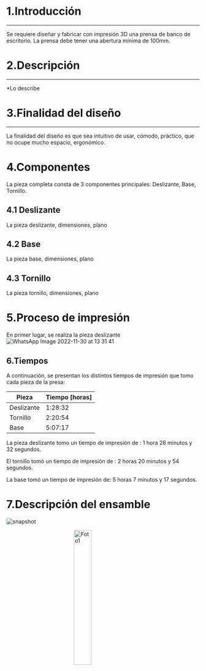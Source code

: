 # 1.Introducción
---
Se requiere diseñar y fabricar con impresión 3D una prensa de banco de escritorio. La prensa debe tener una abertura mínima de 100mm.

# 2.Descripción
---
*Lo describe

# 3.Finalidad del diseño
***
La finalidad del diseño es que sea intuitivo de usar, cómodo, práctico, que no ocupe mucho espacio, ergonómico.
# 4.Componentes
La pieza completa consta de 3 componentes principales: Deslizante, Base, Tornillo.
## 4.1 Deslizante
La pieza deslizante, dimensiones, plano
## 4.2 Base
La pieza base, dimensiones, plano
## 4.3 Tornillo
La pieza tornillo, dimensiones, plano

# 5.Proceso de impresión

En primer lugar, se realiza la pieza deslizante
![WhatsApp Image 2022-11-30 at 13 31 41](https://user-images.githubusercontent.com/119521898/204872660-9d4d00d2-c1ce-4bd4-8da2-cd9124750513.jpeg)
## 6.Tiempos

A continuación, se presentan los distintos tiempos de impresión que tomo cada pieza de la presa:

<div align="center">

|Pieza|Tiempo [horas]|
|---|---|
|Deslizante|1:28:32|
|Tornillo|2:20:54|
|Base|5:07:17|

</div>
La pieza deslizante tomo un tiempo de impresión de : 1 hora 28 minutos y 32 segundos.

El tornillo tomó un tiempo de impresión de : 2 horas 20 minutos y 54 segundos.

La base tomó un tiempo de impresión de: 5 horas 7 minutos y 17 segundos.
# 7.Descripción del ensamble
![snapshot](https://user-images.githubusercontent.com/119521898/204866970-33e1e100-6c4c-4347-8576-a44f5549a479.jpg)

<img 
    style="display: block; 
           margin-left: auto;
           margin-right: auto;
           width: 30%;"
    src="https://user-images.githubusercontent.com/119521898/204872660-9d4d00d2-c1ce-4bd4-8da2-cd9124750513.jpeg" 
    alt="Foto1">
</img>
